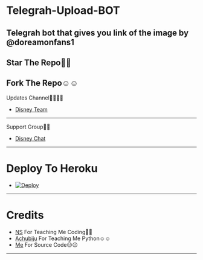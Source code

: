 # Telegrah-Upload-BOT
Telegrah bot that gives you link of the image by @doreamonfans1
---
Star The Repo🤩🤩
---
Fork The Repo☺☺
---
Updates Channel👨‍🔧👨‍🔧 
- [Disney Team](https://t.me/disneygrou)
---
Support Group🤖🤖
- [Disney Chat](https://t.me/disneyteamchat)
---
# Deploy To Heroku
- [![Deploy](https://www.herokucdn.com/deploy/button.svg)](https://heroku.com/deploy?template=https://github.com/disneyteam76/Telegrah-Upload-BOT/tree/main)
---

# Credits
- [NS](https://t.me/The_proGrammerr) For Teaching Me Coding🥰🥰
- [Achubiju](https://t.me/Yeageristbotsdev) For Teaching Me Python☺☺
- [Me](https://t.me/doreamonfans1) For Source Code😉😉
---
